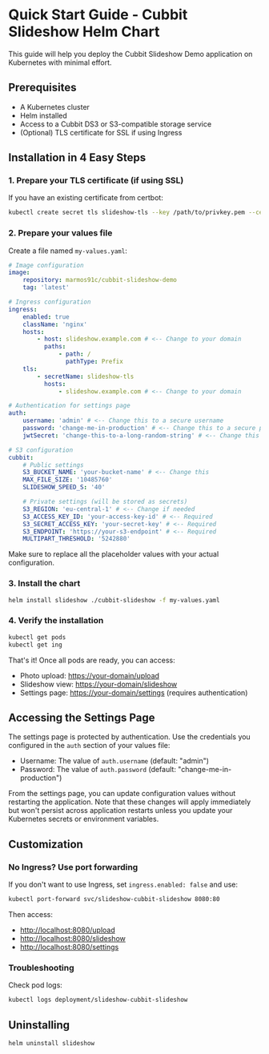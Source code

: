 # Quick Start Guide - Cubbit Slideshow Helm Chart

This guide will help you deploy the Cubbit Slideshow Demo application on Kubernetes with minimal effort.

## Prerequisites

- A Kubernetes cluster
- Helm installed
- Access to a Cubbit DS3 or S3-compatible storage service
- (Optional) TLS certificate for SSL if using Ingress

## Installation in 4 Easy Steps

### 1. Prepare your TLS certificate (if using SSL)

If you have an existing certificate from certbot:

```bash
kubectl create secret tls slideshow-tls --key /path/to/privkey.pem --cert /path/to/fullchain.pem
```

### 2. Prepare your values file

Create a file named `my-values.yaml`:

```yaml
# Image configuration
image:
    repository: marmos91c/cubbit-slideshow-demo
    tag: 'latest'

# Ingress configuration
ingress:
    enabled: true
    className: 'nginx'
    hosts:
        - host: slideshow.example.com # <-- Change to your domain
          paths:
              - path: /
                pathType: Prefix
    tls:
        - secretName: slideshow-tls
          hosts:
              - slideshow.example.com # <-- Change to your domain

# Authentication for settings page
auth:
    username: 'admin' # <-- Change this to a secure username
    password: 'change-me-in-production' # <-- Change this to a secure password
    jwtSecret: 'change-this-to-a-long-random-string' # <-- Change this to a secure random string

# S3 configuration
cubbit:
    # Public settings
    S3_BUCKET_NAME: 'your-bucket-name' # <-- Change this
    MAX_FILE_SIZE: '10485760'
    SLIDESHOW_SPEED_S: '40'

    # Private settings (will be stored as secrets)
    S3_REGION: 'eu-central-1' # <-- Change if needed
    S3_ACCESS_KEY_ID: 'your-access-key-id' # <-- Required
    S3_SECRET_ACCESS_KEY: 'your-secret-key' # <-- Required
    S3_ENDPOINT: 'https://your-s3-endpoint' # <-- Required
    MULTIPART_THRESHOLD: '5242880'
```

Make sure to replace all the placeholder values with your actual configuration.

### 3. Install the chart

```bash
helm install slideshow ./cubbit-slideshow -f my-values.yaml
```

### 4. Verify the installation

```bash
kubectl get pods
kubectl get ing
```

That's it! Once all pods are ready, you can access:

- Photo upload: <https://your-domain/upload>
- Slideshow view: <https://your-domain/slideshow>
- Settings page: <https://your-domain/settings> (requires authentication)

## Accessing the Settings Page

The settings page is protected by authentication. Use the credentials you configured in the `auth` section of your values file:

- Username: The value of `auth.username` (default: "admin")
- Password: The value of `auth.password` (default: "change-me-in-production")

From the settings page, you can update configuration values without restarting the application. Note that these changes will apply immediately but won't persist across application restarts unless you update your Kubernetes secrets or environment variables.

## Customization

### No Ingress? Use port forwarding

If you don't want to use Ingress, set `ingress.enabled: false` and use:

```bash
kubectl port-forward svc/slideshow-cubbit-slideshow 8080:80
```

Then access:

- <http://localhost:8080/upload>
- <http://localhost:8080/slideshow>
- <http://localhost:8080/settings>

### Troubleshooting

Check pod logs:

```bash
kubectl logs deployment/slideshow-cubbit-slideshow
```

## Uninstalling

```bash
helm uninstall slideshow
```

